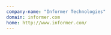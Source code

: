 ```yaml
---
company-name: "Informer Technologies"
domain: informer.com
home: http://www.informer.com/
---
```




